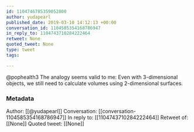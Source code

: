 ```yaml
---
id: 1104746785359052800
author: yudapearl
published_date: 2019-03-10 14:12:13 +00:00
conversation_id: 1104585354168786947
in_reply_to: 1104743710284222464
retweet: None
quoted_tweet: None
type: tweet
tags:

---
```


@pophealth3 The analogy seems valid to me: Even with 3-dimensional objects, we still need to calculate volumes using 2-dimensional surfaces.

### Metadata

Author: [[@yudapearl]]
Conversation: [[conversation-1104585354168786947]]
In reply to: [[1104743710284222464]]
Retweet of: [[None]]
Quoted tweet: [[None]]

